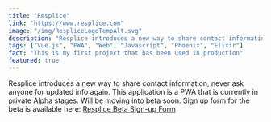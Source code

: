 ```yaml
---
title: "Resplice"
link: "https://www.resplice.com"
image: "/img/RespliceLogoTempAlt.svg"
description: "Resplice introduces a new way to share contact information, never ask anyone for updated info again."
tags: ["Vue.js", "PWA", "Web", "Javascript", "Phoenix", "Elixir"]
fact: "This is my first project that has been used in production"
featured: true
---
```


Resplice introduces a new way to share contact information, never ask anyone for updated info again. This application is a PWA that is currently in private Alpha stages. Will be moving into beta soon. Sign up form for the beta is available here: <a href="https://goo.gl/forms/x9a0zFdWLjm1X1lQ2" target="_blank">Resplice Beta Sign-up Form</a>

